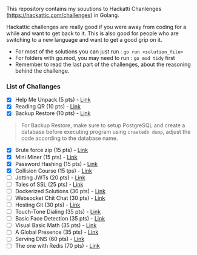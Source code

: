 This repository contains my souutions to Hackatti Chanlenges (https://hackattic.com/challenges) in Golang.

Hackattic challenges are really good if you were away from coding for a while and want to get back to it. This is also good for people who are switching to a new language and want to get a good grip on it.

- For most of the solutions you can just run : `go run <solution_file>`
- For folders with go.mod, you may need to run : `go mod tidy` first
- Remember to read the last part of the challenges, about the reasoning behind the challenge.

### List of Challanges

- [X] Help Me Unpack (5 pts) - [Link](https://hackattic.com/challenges/help_me_unpack)
- [X] Reading QR (10 pts) - [Link](https://hackattic.com/challenges/reading_qr)
- [X] Backup Restore (10 pts) - [Link](https://hackattic.com/challenges/backup_restore)
> For Backup Restore, make sure to setup PostgreSQL and create a database before executing program using `craetedb dump`, adjust the code according to the database name.

- [X] Brute force zip (15 pts) - [Link](https://hackattic.com/challenges/brute_force_zip)
- [X] Mini Miner (15 pts) - [Link](https://hackattic.com/challenges/mini_miner)
- [X] Password Hashing (15 pts) - [Link](https://hackattic.com/challenges/password_hashing)
- [X] Collision Course (15 tps) - [Link](https://hackattic.com/challenges/collision_course)
- [ ] Jotting JWTs (20 pts) - [Link](https://hackattic.com/challenges/jotting_jwts)
- [ ] Tales of SSL (25 pts) - [Link](https://hackattic.com/challenges/tales_of_ssl)
- [ ] Dockerized Solutions (30 pts) - [Link](https://hackattic.com/challenges/dockerized_solutions)
- [ ] Websocket Chit Chat (30 pts) - [Link](https://hackattic.com/challenges/websocket_chit_chat)
- [ ] Hosting Git (30 pts) - [Link](https://hackattic.com/challenges/hosting_git)
- [ ] Touch-Tone Dialing (35 pts) - [Link](https://hackattic.com/challenges/touch_tone_dialing)
- [ ] Basic Face Detection (35 pts) - [Link](https://hackattic.com/challenges/touch_tone_dialing)
- [ ] Visual Basic Math (35 pts) - [Link](https://hackattic.com/challenges/visual_basic_math)
- [ ] A Global Presence (35 pts) - [Link](https://hackattic.com/challenges/a_global_presence)
- [ ] Serving DNS (60 pts) - [Link](https://hackattic.com/challenges/serving_dns)
- [ ] The one with Redis (70 pts) - [Link](https://hackattic.com/challenges/the_redis_one)

